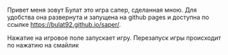 Привет меня зовут Булат это игра сапер, сделанная мною. Для удобства она развернута и запущена на github pages и доступна по ссылке https://bulat92.github.io/saper/.  

Нажатие на игровое поле запускает игру. Перезапуск игры происходит по нажатию на смайлик 